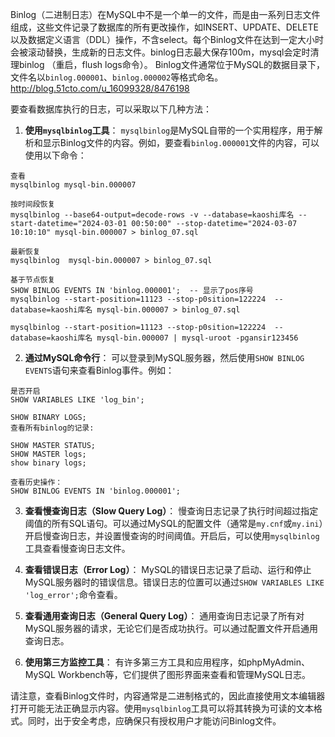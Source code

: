 

Binlog（二进制日志）在MySQL中不是一个单一的文件，而是由一系列日志文件组成，这些文件记录了数据库的所有更改操作，如INSERT、UPDATE、DELETE以及数据定义语言（DDL）操作，不含select。每个Binlog文件在达到一定大小时会被滚动替换，生成新的日志文件。binlog日志最大保存100m，mysql会定时清理binlog
（重启，flush logs命令）。
Binlog文件通常位于MySQL的数据目录下，文件名以`binlog.000001`、`binlog.000002`等格式命名。
http://blog.51cto.com/u_16099328/8476198

要查看数据库执行的日志，可以采取以下几种方法：

1. **使用`mysqlbinlog`工具**： `mysqlbinlog`是MySQL自带的一个实用程序，用于解析和显示Binlog文件的内容。例如，要查看`binlog.000001`文件的内容，可以使用以下命令：

  ```
查看
 mysqlbinlog mysql-bin.000007

按时间段恢复
mysqlbinlog --base64-output=decode-rows -v --database=kaoshi库名 --start-datetime="2024-03-01 00:50:00" --stop-datetime="2024-03-07 10:10:10" mysql-bin.000007 > binlog_07.sql

最新恢复   
mysqlbinlog  mysql-bin.000007 > binlog_07.sql

基于节点恢复
SHOW BINLOG EVENTS IN 'binlog.000001';  -- 显示了pos序号
mysqlbinlog --start-position=11123 --stop-p0sition=122224  --database=kaoshi库名 mysql-bin.000007 > binlog_07.sql

 mysqlbinlog --start-position=11123 --stop-p0sition=122224  --database=kaoshi库名 mysql-bin.000007 | mysql-uroot -pgansir123456
```

2. **通过MySQL命令行**： 可以登录到MySQL服务器，然后使用`SHOW BINLOG EVENTS`语句来查看Binlog事件。例如：

 ```
是否开启
SHOW VARIABLES LIKE 'log_bin';

SHOW BINARY LOGS;
查看所有binlog的记录:

SHOW MASTER STATUS;
SHOW MASTER logs;
show binary logs;

查看历史操作：
SHOW BINLOG EVENTS IN 'binlog.000001';
```

3. **查看慢查询日志（Slow Query Log）**： 慢查询日志记录了执行时间超过指定阈值的所有SQL语句。可以通过MySQL的配置文件（通常是`my.cnf`或`my.ini`）开启慢查询日志，并设置慢查询的时间阈值。开启后，可以使用`mysqlbinlog`工具查看慢查询日志文件。

4. **查看错误日志（Error Log）**： MySQL的错误日志记录了启动、运行和停止MySQL服务器时的错误信息。错误日志的位置可以通过`SHOW VARIABLES LIKE 'log_error';`命令查看。

5. **查看通用查询日志（General Query Log）**： 通用查询日志记录了所有对MySQL服务器的请求，无论它们是否成功执行。可以通过配置文件开启通用查询日志。

6. **使用第三方监控工具**： 有许多第三方工具和应用程序，如phpMyAdmin、MySQL Workbench等，它们提供了图形界面来查看和管理MySQL日志。

请注意，查看Binlog文件时，内容通常是二进制格式的，因此直接使用文本编辑器打开可能无法正确显示内容。使用`mysqlbinlog`工具可以将其转换为可读的文本格式。同时，出于安全考虑，应确保只有授权用户才能访问Binlog文件。

